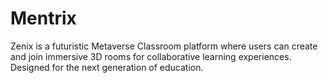 # Mentrix
Zenix is a futuristic Metaverse Classroom platform where users can create and join immersive 3D rooms for collaborative learning experiences. Designed for the next generation of education.
